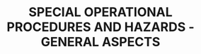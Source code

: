 ---
learningObjectiveId: "071.02"
parentId: "070"
title: SPECIAL OPERATIONAL PROCEDURES AND HAZARDS - GENERAL ASPECTS
---